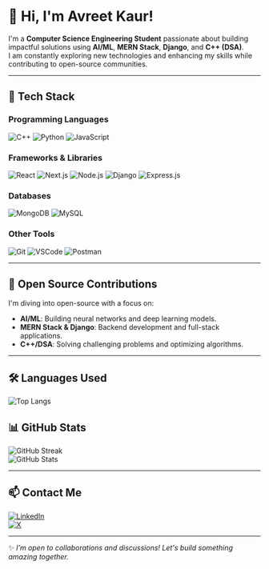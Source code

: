 
# 👋 Hi, I'm Avreet Kaur!

I'm a **Computer Science Engineering Student** passionate about building impactful solutions using **AI/ML**, **MERN Stack**, **Django**, and **C++ (DSA)**.  
I am constantly exploring new technologies and enhancing my skills while contributing to open-source communities.

---

## 🔧 Tech Stack

### **Programming Languages**
![C++](https://img.shields.io/badge/C%2B%2B-00599C?style=flat&logo=c%2B%2B&logoColor=white)
![Python](https://img.shields.io/badge/Python-3776AB?style=flat&logo=python&logoColor=white)
![JavaScript](https://img.shields.io/badge/JavaScript-F7DF1E?style=flat&logo=javascript&logoColor=black)

### **Frameworks & Libraries**
![React](https://img.shields.io/badge/React-61DAFB?style=flat&logo=react&logoColor=black)
![Next.js](https://img.shields.io/badge/Next.js-000000?style=flat&logo=next.js&logoColor=white)
![Node.js](https://img.shields.io/badge/Node.js-339933?style=flat&logo=node.js&logoColor=white)
![Django](https://img.shields.io/badge/Django-092E20?style=flat&logo=django&logoColor=white)
![Express.js](https://img.shields.io/badge/Express.js-404D59?style=flat&logo=express&logoColor=white)

### **Databases**
![MongoDB](https://img.shields.io/badge/MongoDB-47A248?style=flat&logo=mongodb&logoColor=white)
![MySQL](https://img.shields.io/badge/MySQL-4479A1?style=flat&logo=mysql&logoColor=white)

### **Other Tools**
![Git](https://img.shields.io/badge/Git-F05032?style=flat&logo=git&logoColor=white)
![VSCode](https://img.shields.io/badge/VS%20Code-007ACC?style=flat&logo=visual-studio-code&logoColor=white)
![Postman](https://img.shields.io/badge/Postman-FF6C37?style=flat&logo=postman&logoColor=white)

---

## 🌱 Open Source Contributions

I'm diving into open-source with a focus on:
- **AI/ML**: Building neural networks and deep learning models.
- **MERN Stack & Django**: Backend development and full-stack applications.
- **C++/DSA**: Solving challenging problems and optimizing algorithms.

---
## 🛠️ Languages Used
![Top Langs](https://github-readme-stats.vercel.app/api/top-langs/?username=avreetkaur84&layout=compact&theme=radical)


## 📊 GitHub Stats
![GitHub Streak](https://github-readme-streak-stats.herokuapp.com?user=avreetkaur84&theme=radical&hide_border=true)  
![GitHub Stats](https://github-readme-stats.vercel.app/api?username=avreetkaur84&show_icons=true&theme=radical&hide_border=true)

---

## 📫 Contact Me
[![LinkedIn](https://img.shields.io/badge/LinkedIn-0077B5?style=flat&logo=linkedin&logoColor=white)](www.linkedin.com/in/avreet-kaur-38599727b)  
[![X](https://img.shields.io/badge/X-1DA1F2?style=flat&logo=twitter&logoColor=white)](https://x.com/Avreet__Kaur)

---

✨ *I’m open to collaborations and discussions! Let's build something amazing together.*
